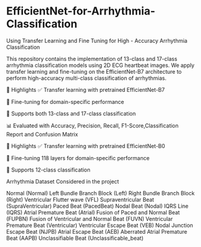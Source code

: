 # EfficientNet-for-Arrhythmia-Classification
Using Transfer Learning and Fine Tuning for High - Accuracy Arrhythmia Classification

This repository contains the implementation of 13-class and 17-class arrhythmia classification models using 2D ECG heartbeat images. 
We apply transfer learning and fine-tuning on the EfficientNet-B7 architecture to perform high-accuracy multi-class classification of arrhythmias.

🚀 Highlights
✅ Transfer learning with pretrained EfficientNet-B7

🧠 Fine-tuning for domain-specific performance

🔢 Supports both 13-class and 17-class classification

📊 Evaluated with Accuracy, Precision, Recall, F1-Score,Classification Report and Confusion Matrix

🚀 Highlights
✅ Transfer learning with pretrained EfficientNet-B0

🧠 Fine-tuning 118 layers for domain-specific performance

🔢 Supports 12-class classification

Arrhythmia Dataset Considered in the project

Normal (Normal) 
Left Bundle Branch Block (Left) 
Right Bundle Branch Block (Right) 
Ventricular Flutter wave (VFL)
Supraventricular Beat (SupraVentricular)
Paced Beat (PacedBeat) 
Nodal Beat (Nodal) 
IQRS Line (IQRS) 
Atrial Premature Beat (Atrial) 
Fusion of Paced and Normal Beat (FUPBN)
Fusion of Ventricular and Normal Beat (FUVN)
Ventricular Premature Beat (Ventricular)
Ventricular Escape Beat (VEB)
Nodal Junction Escape Beat (NJPB)
Atrial Escape Beat (AEB) 
Aberrated Atrial Premature Beat (AAPB)
Unclassifiable Beat (Unclassificable_beat) 
